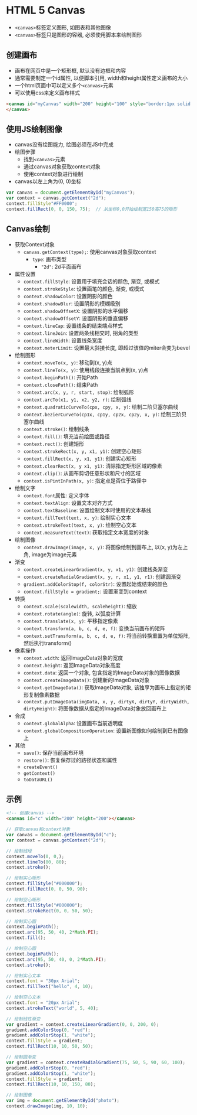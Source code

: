# HTML 5 Canvas

* `<canvas>`标签定义图形, 如图表和其他图像
* `<canvas>`标签只是图形的容器, 必须使用脚本来绘制图形


## 创建画布

* 画布在网页中是一个矩形框, 默认没有边框和内容
* 通常需要制定一个id属性, 以便脚本引用, width和height属性定义画布的大小
* 一个html页面中可以定义多个`<canvas>`元素
* 可以使用css来定义画布样式

```html
<canvas id="myCanvas" width="200" height="100" style="border:1px solid #000000;">
</canvas>
```

## 使用JS绘制图像

* canvas没有绘图能力, 绘图必须在JS中完成
* 绘图步骤
    - 找到`<canvas>`元素
    - 通过canvas对象获取context对象
    - 使用context对象进行绘制
* canvas以左上角为(0, 0)坐标


```javascript
var canvas = document.getElementById("myCanvas");
var context = canvas.getContext("2d");
context.fillStyle"#FF0000";
context.fillRect(0, 0, 150, 75);  // 从坐标0,0开始绘制宽150高75的矩形
```


## Canvas绘制

* 获取Context对象
    - `canvas.getContext(type);`: 使用canvas对象获取context
        - `type`: 画布类型
            - `"2d"`: 2d平面画布
* 属性设置
    - `context.fillStyle`: 设置用于填充会话的颜色, 渐变, 或模式
    - `context.strokeStyle`: 设置画笔的颜色, 渐变, 或模式
    - `context.shadowColor`: 设置阴影的颜色
    - `context.shadowBlur`: 设置阴影的模糊级别
    - `context.shadowOffsetX`: 设置阴影的水平偏移
    - `context.shadowOffsetY`: 设置阴影的垂直偏移
    - `context.lineCap`: 设置线条的结束端点样式
    - `context.lineJoin`: 设置两条线相交时, 拐角的类型
    - `context.lineWidth`: 设置线条宽度
    - `context.meterLimit`: 设置最大斜接长度, 即超过该值的miter会变为bevel
* 绘制图形
    - `context.moveTo(x, y)`: 移动到(x, y)点
    - `context.lineTo(x, y)`: 使用线段连接当前点到(x, y)点
    - `context.beginPath()`: 开始Path
    - `context.closePath()`: 结束Path
    - `context.arc(x, y, r, start, stop)`: 绘制弧形
    - `context.arcTo(x1, y1, x2, y2, r)`: 绘制弧线
    - `context.quadraticCurveTo(cpx, cpy, x, y)`: 绘制二阶贝塞尔曲线
    - `context.bezierCurveTo(cp1x, cp1y, cp2x, cp2y, x, y)`: 绘制三阶贝塞尔曲线
    - `context.stroke()`: 绘制线条
    - `context.fill()`: 填充当前绘图或路径
    - `context.rect()`: 创建矩形
    - `context.strokeRect(x, y, x1, y1)`: 创建空心矩形
    - `context.fillRect(x, y, x1, y1)`: 创建实心矩形
    - `context.clearRect(x, y x1, y1)`: 清除指定矩形区域的像素
    - `context.clip()`: 从画布剪切任意形状和尺寸的区域
    - `context.isPintInPath(x, y)`: 指定点是否位于路径中
* 绘制文字
    - `context.font`属性: 定义字体
    - `context.textAlign`: 设置文本对齐方式
    - `context.textBaseline`: 设置绘制文本时使用的文本基线
    - `context.fillText(text, x, y)`: 绘制实心文本
    - `context.strokeText(text, x, y)`: 绘制空心文本
    - `context.measureText(text)`: 获取指定文本宽度的对象
* 绘制图像
    - `context.drawImage(image, x, y)`: 将图像绘制到画布上, 以(x, y)为左上角, image为image元素
* 渐变
    - `context.createLinearGradient(x, y, x1, y1)`: 创建线条渐变
    - `context.createRadialGradient(x, y, r, x1, y1, r1)`: 创建圆渐变
    - `gradient.addColorStop(f, colorStr)`: 设置起始或结束的颜色
    - `context.fillStyle = gradient;`: 设置渐变到context
* 转换
    - `context.scale(scalewidth, scaleheight)`: 缩放
    - `context.rotate(angle)`: 旋转, 以弧度计算
    - `context.translate(x, y)`: 平移指定像素
    - `context.transform(a, b, c, d, e, f)`: 变换当前画布的矩阵
    - `context.setTransform(a, b, c, d, e, f)`: 将当前转换重置为单位矩阵, 然后执行transform()
* 像素操作
    - `context.width`: 返回ImageData对象的宽度
    - `context.height`: 返回ImageData对象高度
    - `context.data`: 返回一个对象, 包含指定的ImageData对象的图像数据
    - `context.createImageData()`: 创建新的ImageData对象
    - `context.getImageData()`: 获取ImageData对象, 该独享为画布上指定的矩形复制像素数据
    - `context.putImageData(imgData, x, y, dirtyX, dirtyY, dirtyWidth, dirtyHeight)`: 将图像数据从指定的ImageData对象放回画布上
* 合成
    - `context.globalAlpha`: 设置画布当前透明度
    - `context.globalCompositionOperation`: 设置新图像如何绘制到已有图像上
* 其他
    - `save()`: 保存当前画布环境
    - `restore()`: 恢复保存过的路径状态和属性
    - `createEvent()`
    - `getContext()`
    - `toDataURL()`


## 示例

```html
<!-- 创建canvas -->
<canvas id="c" width="200" height="200"></canvas>
```

```javascript
// 获取canvas和context对象
var canvas = document.getElementById("c");
var context = canvas.getContext("2d");

// 绘制线段
context.moveTo(0, 0,);
context.lineTo(80, 80);
context.stroke();

// 绘制实心矩形
context.fillStyle("#000000");
context.fillRect(0, 0, 50, 90);

// 绘制空心矩形
context.fillStyle("#000000");
context.strokeRect(0, 0, 50, 50);

// 绘制实心圆
context.beginPath();
context.arc(95, 50, 40, 2*Math.PI);
context.fill();

// 绘制空心圆
context.beginPath();
context.arc(95, 50, 40, 0, 2*Math.PI);
context.stroke();

// 绘制实心文本
context.font = "30px Arial";
context.fillText("hello", 4, 10);

// 绘制空心文本
context.font = "20px Arial";
context.strokeText("world", 5, 40);

// 绘制线性渐变
var gradient = context.createLinearGradient(0, 0, 200, 0);
gradient.addColorStop(0, "red");
gradient.addColorStop(1, "white");
context.fillStyle = gradient;
context.fillRect(10, 10, 50, 50);

// 绘制圆渐变
var gradient = context.createRadialGradient(75, 50, 5, 90, 60, 100);
gradient.addColorStop(0, "red");
gradient.addColorStop(1, "white");
context.fillStyle = gradient;
context.fillRect(10, 10, 150, 80);

// 绘制图像
var img = document.getElementById("photo");
context.drawImage(img, 10, 10);
```
